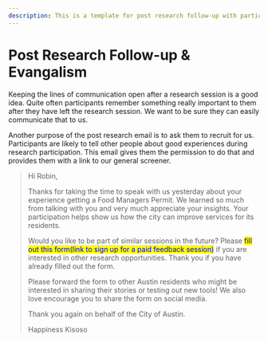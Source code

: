 ```yaml
---
description: This is a template for post research follow-up with participants.
---
```


# Post Research Follow-up & Evangalism

Keeping the lines of communication open after a research session is a good idea. Quite often participants remember something really important to them after they have left the research session. We want to be sure they can easily communicate that to us.

Another purpose of the post research email is to ask them to recruit for us. Participants are likely to tell other people about good experiences during research participation. This email gives them the permission to do that and provides them with a link to our general screener.

> Hi Robin,
>
> Thanks for taking the time to speak with us yesterday about your experience getting a Food Managers Permit. We learned so much from talking with you and very much appreciate your insights. Your participation helps show us how the city can improve services for its residents.
>
> Would you like to be part of similar sessions in the future? Please <mark style="color:blue;">fill out this form(link to sign up for a paid feedback session)</mark> if you are interested in other research opportunities. Thank you if you have already filled out the form.
>
> Please forward the form to other Austin residents who might be interested in sharing their stories or testing out new tools! We also love encourage you to share the form on social media.
>
> Thank you again on behalf of the City of Austin.
>
> Happiness Kisoso
